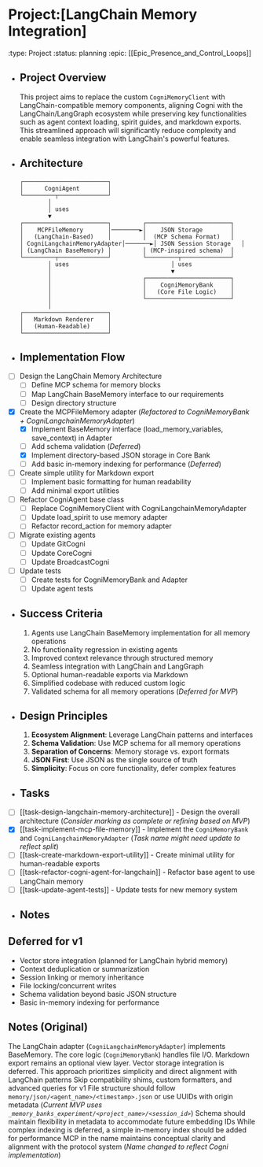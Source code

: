 # Project:[LangChain Memory Integration]
:type: Project
:status: planning
:epic: [[Epic_Presence_and_Control_Loops]]
- ## Project Overview
  This project aims to replace the custom `CogniMemoryClient` with LangChain-compatible memory components, aligning Cogni with the LangChain/LangGraph ecosystem while preserving key functionalities such as agent context loading, spirit guides, and markdown exports. This streamlined approach will significantly reduce complexity and enable seamless integration with LangChain's powerful features.
- ## Architecture
  ```
  ┌────────────────────────┐
  │      CogniAgent        │
  └─────────┬──────────────┘
          │
          │ uses
          ▼
  ┌────────────────────────┐         ┌────────────────────────┐
  │    MCPFileMemory       │────────►│    JSON Storage        │
  │   (LangChain-Based)    │         │  (MCP Schema Format)   │
  │ CogniLangchainMemoryAdapter│───────►│ JSON Session Storage   │
  │ (LangChain BaseMemory) │         │ (MCP-inspired schema)  │
  └─────────┬──────────────┘         └─────────┬──────────────┘
          │ uses                             │ uses
          │                                  ▼
          │                          ┌────────────────────────┐
          │                          │    CogniMemoryBank     │
          │                          │   (Core File Logic)    │
          │                          └────────────────────────┘
          │
  ┌────────────────────────┐
  │   Markdown Renderer    │
  │   (Human-Readable)     │
  └────────────────────────┘
  ```
- ## Implementation Flow
- [ ] Design the LangChain Memory Architecture
	- [ ] Define MCP schema for memory blocks
	- [ ] Map LangChain BaseMemory interface to our requirements
	- [ ] Design directory structure
- [x] Create the MCPFileMemory adapter (*Refactored to CogniMemoryBank + CogniLangchainMemoryAdapter*)
	- [x] Implement BaseMemory interface (load_memory_variables, save_context) in Adapter
	- [ ] Add schema validation (*Deferred*)
	- [x] Implement directory-based JSON storage in Core Bank
	- [ ] Add basic in-memory indexing for performance (*Deferred*)
- [ ] Create simple utility for Markdown export
	- [ ] Implement basic formatting for human readability
	- [ ] Add minimal export utilities
- [ ] Refactor CogniAgent base class
	- [ ] Replace CogniMemoryClient with CogniLangchainMemoryAdapter
	- [ ] Update load_spirit to use memory adapter
	- [ ] Refactor record_action for memory adapter
- [ ] Migrate existing agents
	- [ ] Update GitCogni
	- [ ] Update CoreCogni
	- [ ] Update BroadcastCogni
- [ ] Update tests
	- [ ] Create tests for CogniMemoryBank and Adapter
	- [ ] Update agent tests
- ## Success Criteria
  1. Agents use LangChain BaseMemory implementation for all memory operations
  2. No functionality regression in existing agents
  3. Improved context relevance through structured memory
  4. Seamless integration with LangChain and LangGraph
  5. Optional human-readable exports via Markdown
  6. Simplified codebase with reduced custom logic
  7. Validated schema for all memory operations (*Deferred for MVP*)
- ## Design Principles
  1. **Ecosystem Alignment**: Leverage LangChain patterns and interfaces
  2. **Schema Validation**: Use MCP schema for all memory operations
  3. **Separation of Concerns**: Memory storage vs. export formats
  4. **JSON First**: Use JSON as the single source of truth
  5. **Simplicity**: Focus on core functionality, defer complex features
- ## Tasks
- [ ] [[task-design-langchain-memory-architecture]] - Design the overall architecture (*Consider marking as complete or refining based on MVP*)
- [x] [[task-implement-mcp-file-memory]] - Implement the `CogniMemoryBank` and `CogniLangchainMemoryAdapter` (*Task name might need update to reflect split*)
- [ ] [[task-create-markdown-export-utility]] - Create minimal utility for human-readable exports
- [ ] [[task-refactor-cogni-agent-for-langchain]] - Refactor base agent to use LangChain memory
- [ ] [[task-update-agent-tests]] - Update tests for new memory system
- ## Notes
## Deferred for v1
- Vector store integration (planned for LangChain hybrid memory)
- Context deduplication or summarization
- Session linking or memory inheritance
- File locking/concurrent writes
- Schema validation beyond basic JSON structure
- Basic in-memory indexing for performance

## Notes (Original)
The LangChain adapter (`CogniLangchainMemoryAdapter`) implements BaseMemory.
The core logic (`CogniMemoryBank`) handles file I/O.
Markdown export remains an optional view layer.
Vector storage integration is deferred.
This approach prioritizes simplicity and direct alignment with LangChain patterns
Skip compatibility shims, custom formatters, and advanced queries for v1
File structure should follow `memory/json/<agent_name>/<timestamp>.json` or use UUIDs with origin metadata (*Current MVP uses `_memory_banks_experiment/<project_name>/<session_id>`*)
Schema should maintain flexibility in metadata to accommodate future embedding IDs
While complex indexing is deferred, a simple in-memory index should be added for performance
MCP in the name maintains conceptual clarity and alignment with the protocol system (*Name changed to reflect Cogni implementation*)